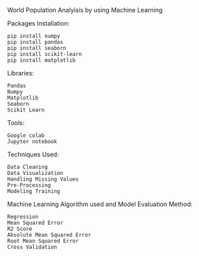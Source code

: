 World Population Analyisis by using Machine Learning 

Packages Installation:

    pip install numpy
    pip install pandas
    pip install seaborn
    pip install scikit-learn
    pip install matplotlib

Libraries:

    Pandas 
    Numpy
    Matplotlib
    Seaborn
    Scikit Learn

Tools:

    Google colab 
    Jupyter notebook 

Techniques Used:

    Data Cleaning
    Data Visualization
    Handling Missing Values
    Pre-Processing
    Modeling Training

Machine Learning Algorithm used and Model Evaluation Method:
  
    Regression 
    Mean Squared Error
    R2 Score
    Absolute Mean Squared Error
    Root Mean Squared Error 
    Cross Validation 


    